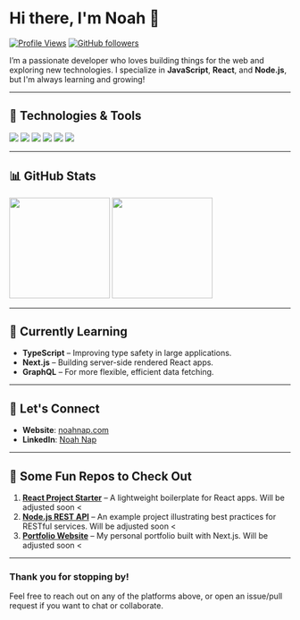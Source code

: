 <!-- 
  Change "johndoe" to your actual GitHub username, 
  and be sure to update all sections with your own info!
-->

# Hi there, I'm Noah 👋

[![Profile Views](https://komarev.com/ghpvc/?username=94836615&color=brightgreen)](https://github.com/johndoe)
[![GitHub followers](https://img.shields.io/github/followers/94836615.svg?style=social&label=Follow)](https://github.com/johndoe?tab=followers)

I’m a passionate developer who loves building things for the web and exploring new technologies. I specialize in **JavaScript**, **React**, and **Node.js**, but I'm always learning and growing!

---

## 🔧 Technologies & Tools

![](https://img.shields.io/badge/Code-JavaScript-informational?style=flat&logo=javascript&color=F7DF1E)
![](https://img.shields.io/badge/Code-Node.js-informational?style=flat&logo=node.js&color=339933)
![](https://img.shields.io/badge/Code-React-informational?style=flat&logo=react&color=61DAFB)
![](https://img.shields.io/badge/Tool-GitHub-informational?style=flat&logo=github&color=181717)
![](https://img.shields.io/badge/Tool-VSCode-informational?style=flat&logo=visual-studio-code&color=007ACC)
![](https://img.shields.io/badge/Angular-DD0031?style=for-the-badge&logo=angular&logoColor=white)


<!-- Feel free to add more badges for languages and tools you're proficient with.
     Reference: https://github.com/alexandresanlim/Badges4-README.md-Profile -->

---

## 📊 GitHub Stats

<!-- You can generate your own stats images using https://github.com/anuraghazra/github-readme-stats -->
<div>
  <img src="https://github-readme-stats.vercel.app/api?username=94836615&show_icons=true&theme=radical" height="180px" />
  <img src="https://github-readme-stats.vercel.app/api/top-langs/?username=94836615&layout=compact&theme=radical" height="180px" />
</div>

---

## 🌱 Currently Learning

- **TypeScript** – Improving type safety in large applications.
- **Next.js** – Building server-side rendered React apps.
- **GraphQL** – For more flexible, efficient data fetching.

---

## 💬 Let's Connect

- **Website**: [noahnap.com](https://noahnap.com)  
- **LinkedIn**: [Noah Nap](https://www.linkedin.com/in/noah-n-208897136/)  

---

## 🔗 Some Fun Repos to Check Out

1. [**React Project Starter**](https://github.com/johndoe/react-project-starter) – A lightweight boilerplate for React apps. Will be adjusted soon < 
2. [**Node.js REST API**](https://github.com/johndoe/nodejs-rest-api) – An example project illustrating best practices for RESTful services. Will be adjusted soon < 
3. [**Portfolio Website**](https://github.com/johndoe/portfolio) – My personal portfolio built with Next.js. Will be adjusted soon < 

---

### Thank you for stopping by! 

Feel free to reach out on any of the platforms above, or open an issue/pull request if you want to chat or collaborate.
